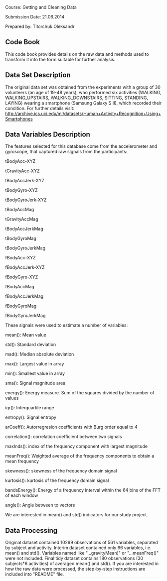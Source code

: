 Course: Getting and Cleaning Data

Submission Date: 21.06.2014

Prepared by: Titorchuk Oleksandr

## Code Book

This code book provides details on the raw data and methods used to transform it into the form suitable for further analysis.

## Data Set Description
The original data set was obtained from the experiments with a group of 30 volunteers (an age of 19-48 years), who performed six activities (WALKING, WALKING_UPSTAIRS, WALKING_DOWNSTAIRS, SITTING, STANDING, LAYING) wearing a smartphone (Samsung Galaxy S II), which recorded their condition. 
For further details visit: http://archive.ics.uci.edu/ml/datasets/Human+Activity+Recognition+Using+Smartphones

## Data Variables Description
The features selected for this database come from the accelerometer and gyroscope, that captured raw signals from the participants:

tBodyAcc-XYZ

tGravityAcc-XYZ

tBodyAccJerk-XYZ

tBodyGyro-XYZ

tBodyGyroJerk-XYZ

tBodyAccMag

tGravityAccMag

tBodyAccJerkMag

tBodyGyroMag

tBodyGyroJerkMag

fBodyAcc-XYZ

fBodyAccJerk-XYZ

fBodyGyro-XYZ

fBodyAccMag

fBodyAccJerkMag

fBodyGyroMag

fBodyGyroJerkMag

These signals were used to estimate a number of variables:

mean(): Mean value

std(): Standard deviation

mad(): Median absolute deviation

max(): Largest value in array

min(): Smallest value in array

sma(): Signal magnitude area

energy(): Energy measure. Sum of the squares divided by the number of values
 
iqr(): Interquartile range 

entropy(): Signal entropy

arCoeff(): Autorregresion coefficients with Burg order equal to 4

correlation(): correlation coefficient between two signals

maxInds(): index of the frequency component with largest magnitude

meanFreq(): Weighted average of the frequency components to obtain a mean frequency

skewness(): skewness of the frequency domain signal

kurtosis(): kurtosis of the frequency domain signal

bandsEnergy(): Energy of a frequency interval within the 64 bins of the FFT of each window

angle(): Angle between to vectors

We are interested in mean() and std() indicators for our study project.

## Data Processing
Original dataset contained 10299 observations of 561 variables, separated by subject and activity.
Interim dataset contained only 66 variables, i.e. mean() and std(). Variables named like "...gravityMean)" or "...meanFreq()" were not included.
Final tidy dataset contains 180 observations (30 subjects*6 activities) of averaged mean() and std().
If you are interested in how the raw data were processed, the step-by-step instructions are included into "README" file.
